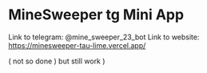 # MineSweeper tg Mini App

Link to telegram: @mine_sweeper_23_bot
Link to website: https://minesweeper-tau-lime.vercel.app/

( not so done ) but still work )
